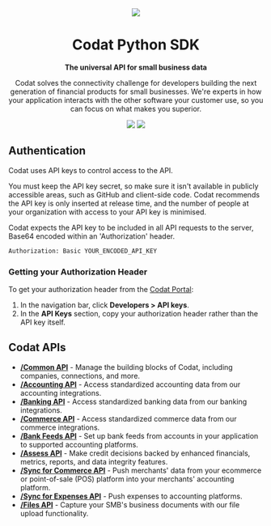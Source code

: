 <div align="center">
   <picture>
        <source srcset="https://user-images.githubusercontent.com/6267663/221800355-0995e4ad-a386-4943-a4c2-e620341a5155.svg" media="(prefers-color-scheme: dark)">
        <img src="https://user-images.githubusercontent.com/6267663/221800359-b7f7776c-a44f-4384-8dd0-d9f7d5caef7d.svg">
   </picture>
   <h1>Codat Python SDK</h1>
   <p><strong>The universal API for small business data</strong></p>
   <p>Codat solves the connectivity challenge for developers building the next generation of financial products for small businesses. We're experts in how your application interacts with the other software your customer use, so you can focus on what makes you superior.</p>
  <a href="https://docs.codat.io/using-the-api/overview"><img src="https://img.shields.io/static/v1?label=Docs&message=API Ref&color=4c2cec&style=for-the-badge" /></a>
  <a href="https://opensource.org/licenses/MIT"><img src="https://img.shields.io/badge/License-MIT-blue.svg?style=for-the-badge" /></a>
</div>

## Authentication

Codat uses API keys to control access to the API.

You must keep the API key secret, so make sure it isn't available in publicly accessible areas, such as GitHub and client-side code. Codat recommends the API key is only inserted at release time, and the number of people at your organization with access to your API key is minimised.

Codat expects the API key to be included in all API requests to the server, Base64 encoded within an 'Authorization' header.

```bash
Authorization: Basic YOUR_ENCODED_API_KEY
```

### Getting your Authorization Header

To get your authorization header from the [Codat Portal](https://signup.codat.io/):

1. In the navigation bar, click **Developers > API keys**.
2. In the **API Keys** section, copy your authorization header rather than the API key itself.

## Codat APIs

- [**/Common API**](https://github.com/codatio/client-sdk-go/tree/main/common) - Manage the building blocks of Codat, including companies, connections, and more.
- [**/Accounting API**](https://github.com/codatio/client-sdk-go/tree/main/accounting) - Access standardized accounting data from our accounting integrations.
- [**/Banking API**](https://github.com/codatio/client-sdk-go/tree/main/banking) - Access standardized banking data from our banking integrations.
- [**/Commerce API**](https://github.com/codatio/client-sdk-go/tree/main/commerce) - Access standardized commerce data from our commerce integrations.
- [**/Bank Feeds API**](https://github.com/codatio/client-sdk-go/tree/main/bankfeeds) - Set up bank feeds from accounts in your application to supported accounting platforms.
- [**/Assess API**](https://github.com/codatio/client-sdk-go/tree/main/assess) - Make credit decisions backed by enhanced financials, metrics, reports, and data integrity features.
- [**/Sync for Commerce API**](https://github.com/codatio/client-sdk-go/tree/main/synccommerce) - Push merchants' data from your ecommerce or point-of-sale (POS) platform into your merchants' accounting platform.
- [**/Sync for Expenses API**](https://github.com/codatio/client-sdk-go/tree/main/expenses) - Push expenses to accounting platforms.
- [**/Files API**](https://github.com/codatio/client-sdk-go/tree/main/files) - Capture your SMB's business documents with our file upload functionality.
